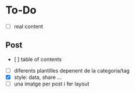 # To-Do
- [ ] real content

## Post
- [ ] table of contents
- [ ] diferents plantilles depenent de la categoria/tag
- [x] style: data, share ...
- [ ] una imatge per post i fer layout
